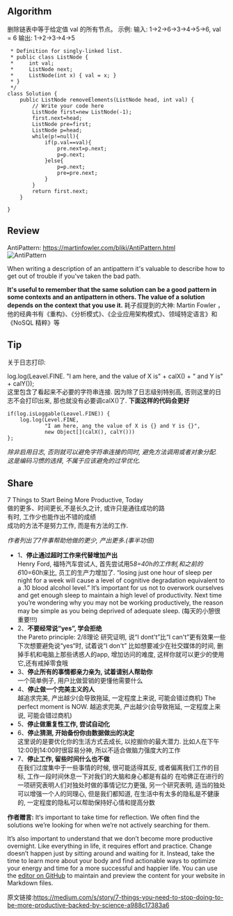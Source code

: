 ## Algorithm
删除链表中等于给定值 val 的所有节点。
示例:
输入: 1->2->6->3->4->5->6, val = 6
输出: 1->2->3->4->5

```/**
 * Definition for singly-linked list.
 * public class ListNode {
 *     int val;
 *     ListNode next;
 *     ListNode(int x) { val = x; }
 * }
 */
class Solution {
    public ListNode removeElements(ListNode head, int val) {
        // Write your code here
        ListNode first=new ListNode(-1);
        first.next=head;
        ListNode pre=first;
        ListNode p=head;
        while(p!=null){
            if(p.val==val){
                pre.next=p.next;
                p=p.next;
            }else{
                p=p.next;
                pre=pre.next;
            }
        }
        return first.next;  
    }

}
```
### 
## Review 
AntiPattern: https://martinfowler.com/bliki/AntiPattern.html  
![AntiPattern](https://martinfowler.com/bliki/images/antipattern/antipattern.png "AntiPattern")

When writing a description of an antipattern it's valuable to describe how to get out of trouble if you've taken the bad path. 

**It's useful to remember that the same solution can be a good pattern in some contexts and an antipattern in others. The value of a solution depends on the context that you use it.**
耗子叔提到的大神:
Martin Fowler ，他的经典书有《重构》、《分析模式》、《企业应用架构模式》、领域特定语言》和《NoSQL 精粹》等

### 
## Tip
关于日志打印:  

log.log(Leavel.FINE. "I am here, and the value of X is" + calX() + " and Y is" + calY());  
这里包含了看起来不必要的字符串连接. 因为除了日志级别特别高, 否则这里的日志不会打印出来, 那也就没有必要调calX()了. **下面这样的代码会更好**  
  ```
  if(log.isLoggable(Leavel.FINE)) {  
      log.log(Level.FINE,  
              "I am here, ang the value of X is {} and Y is {}",  
              new Object[](calX(), calY()))  
  };  
  ``` 
  *除非启用日志, 否则就可以避免字符串连接的同时, 避免方法调用或者对象分配.  
  这是编码习惯的选择, 不属于应该避免的过早优化.*

## Share 

7 Things to Start Being More Productive, Today  
做的更多、时间更长,不是长久之计, 或许只是通往成功的路  
有时, 工作少也能作出不错的成绩  
成功的方法不是努力工作, 而是有方法的工作.  

*作者列出了7件事帮助他做的更少, 产出更多.(事半功倍)*

- 1、**停止通过超时工作来代替增加产出**  
  Henry Ford, 福特汽车尝试人, 首先尝试用5*8=40h的工作制,和之前的6*10=60h来比, 员工的生产力增加了.
  “losing just one hour of sleep per night for a week will cause a level of cognitive degradation equivalent to a .10 blood alcohol level.”
  It’s important for us not to overwork ourselves and get enough sleep to maintain a high level of productivity. Next time you’re wondering why you may not be working productively, the reason may be simple as you being deprived of adequate sleep. 
  (每天的小憩很重要!!!)
- 2、**不要经常说“yes”, 学会拒绝**    
the Pareto principle: 2/8理论
研究证明, 说“I dont't”比“I can't”更有效果一些
下次想要避免说“yes“时, 试着说“I don't”
比如想要减少在社交媒体的时间, 删掉手机和电脑上那些诱惑人的app, 增加访问的难度, 这样你就可以更少的使用它,还有戒掉零食哦
- 3、**停止所有的事情都亲力亲为, 试着请别人帮助你**  
一个简单例子, 用户比做营销的更懂他需要什么
- 4、**停止做一个完美主义的人**  
越追求完美, 产出越少(会导致拖延, 一定程度上来说, 可能会错过商机)
The perfect moment is NOW.
越追求完美, 产出越少(会导致拖延, 一定程度上来说, 可能会错过商机)
- 5、**停止做重复性工作, 尝试自动化**  
- 6、**停止猜测, 开始备份你由数据做出的决定**  
这里说的是要优化你的生活方式去成长, 以挖掘你的最大潜力.
比如人在下午12:00到14:00时很容易分神, 所以不适合做脑力强度大的工作
- 7、**停止工作, 留些时间什么也不做**  
在我们过度集中于一些事情的时候, 很可能适得其反, 或者偏离我们工作的目标, 工作一段时间休息一下对我们的大脑和身心都是有益的
在哈佛正在进行的一项研究表明人们对独处时做的事情记忆力更强, 另一个研究表明, 适当的独处可以增强一个人的同理心, 但是我们都知道, 在生活中有太多的隐私是不健康的, 一定程度的隐私可以帮助保持好心情和提高分数

**作者赠言:** 
It‘s important to take time for reflection. We often find the solutions we’re looking for when we’re not actively searching for them.

It’s also important to understand that we don’t become more productive overnight. Like everything in life, it requires effort and practice. Change doesn’t happen just by sitting around and waiting for it. Instead, take the time to learn more about your body and find actionable ways to optimize your energy and time for a more successful and happier life.
You can use the [editor on GitHub](https://github.com/linaGh/Arts/edit/master/README.md) to maintain and preview the content for your website in Markdown files.

原文链接:https://medium.com/s/story/7-things-you-need-to-stop-doing-to-be-more-productive-backed-by-science-a988c17383a6  

